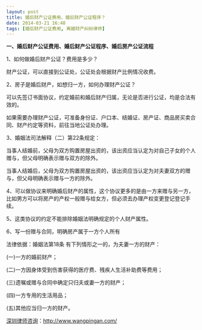 ```yaml
---
layout: post
title: 婚后财产公证费用，婚后财产公证程序？
date: 2014-03-21 16:48
tags: [婚后财产公证费用, 离婚财产纠纷律师]
---
```

<strong>一、婚后财产公证费用、婚后财产公证程序、婚后房产公证流程</strong>

1、如何做婚后财产公证？费用是多少？

财产公证，可以直接到公证处，公证处会根据财产比例情况收费。

2、房子是婚后财产，如想归一方，如何办理财产公证？

可以先签订书面协议，约定婚前和婚后财产归属，无论是否进行公证，均是合法有效的。

如果需要办理财产公证，可准备身份证、户口本、结婚证、房产证、商品房买卖合同、财产约定等资料，前往当地公证处办理。

3、婚姻法司法解释（二）第22条规定：

当事人结婚前，父母为双方购置房屋出资的，该出资应当认定为对自己子女的个人赠与，但父母明确表示赠与双方的除外。

当事人结婚后，父母为双方购置房屋出资的，该出资应当认定为对夫妻双方的赠与，但父母明确表示赠与一方的除外。

4、可以做协议来明确婚后财产的属性，这个协议更多的是由一方来赠与另一方，比如男方可以将房产的产权一般赠与给女方，但必须去办理产权变更登记登记手续。

5、这类协议的约定不能排除婚姻法明确规定的个人财产属性。

6、写一份赠与合同，明确房产属于一方个人所有

法律依据：婚姻法第18条 有下列情形之一的，为夫妻一方的财产：

(一)一方的婚前财产；

(二)一方因身体受到伤害获得的医疗费、残疾人生活补助费等费用；

(三)遗嘱或赠与合同中确定只归夫或妻一方的财产；

(四)一方专用的生活用品；

(五)其他应当归一方的财产。

<a href="http://www.wangpingan.com/">深圳律师咨询</a>：<a href="http://www.wangpingan.com/">http://www.wangpingan.com/</a>

